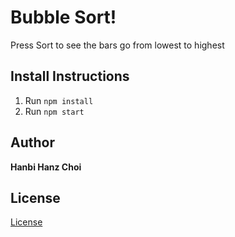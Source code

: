 # Bubble Sort!

Press Sort to see the bars go from lowest to highest

## Install Instructions
1. Run `npm install`
2. Run `npm start`

## Author
**Hanbi Hanz Choi**

## License
[License](./LICENSE.md)
